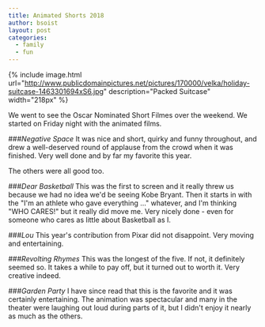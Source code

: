 ```yaml
---
title: Animated Shorts 2018
author: bsoist
layout: post
categories:
  - family
  - fun
---
```

{% include image.html url="http://www.publicdomainpictures.net/pictures/170000/velka/holiday-suitcase-1463301694xS6.jpg" description="Packed Suitcase" width="218px" %}

We went to see the Oscar Nominated Short Filmes over the weekend. We started on Friday night with the animated films.

###_Negative Space_
It was nice and short, quirky and funny throughout, and drew a well-deserved round of applause from the crowd when it was finished. Very well done and by far my favorite this year.

The others were all good too.

###_Dear Basketball_
This was the first to screen and it really threw us because we had no idea we'd be seeing Kobe Bryant. Then it starts in with the "I'm an athlete who gave everything ..." whatever, and I'm thinking "WHO CARES!" but it really did move me. Very nicely done - even for someone who cares as little about Basketball as I. 

###_Lou_
This year's contribution from Pixar did not disappoint. Very moving and entertaining. 

###_Revolting Rhymes_
This was the longest of the five. If not, it definitely seemed so. It takes a while to pay off, but it turned out to worth it. Very creative indeed.

###_Garden Party_
I have since read that this is the favorite and it was certainly entertaining. The animation was spectacular and many in the theater were laughing out loud during parts of it, but I didn't enjoy it nearly as much as the others. 


